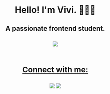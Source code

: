  <div align="center">
 <h1> Hello! I'm Vivi. 👩🏻‍💻</h1> 
<h2>A passionate frontend student.<h2>
 


  
 <img src="https://cdn.discordapp.com/attachments/469247110286409742/875169875843223562/tenor_1.gif"/>
   <br>
   <br>
  <a href="https://github.com/unverzed">

  
 <h3>Connect with me: </h3>
<a href="https://instagram.com/vivirortega" target="_blank"><img src="https://img.shields.io/badge/-Instagram-%23E4405F?style=for-the-badge&logo=instagram&logoColor=white" target="_blank"></a>
 <a href="https://www.linkedin.com/in/vitoriarortega/" target="_blank"><img src="https://img.shields.io/badge/-LinkedIn-%230077B5?style=for-the-badge&logo=linkedin&logoColor=white" target="_blank"></a> </div>
 

